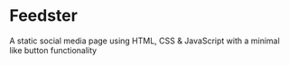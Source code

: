 # Feedster
A static social media page using HTML, CSS &amp; JavaScript with a minimal like button functionality
